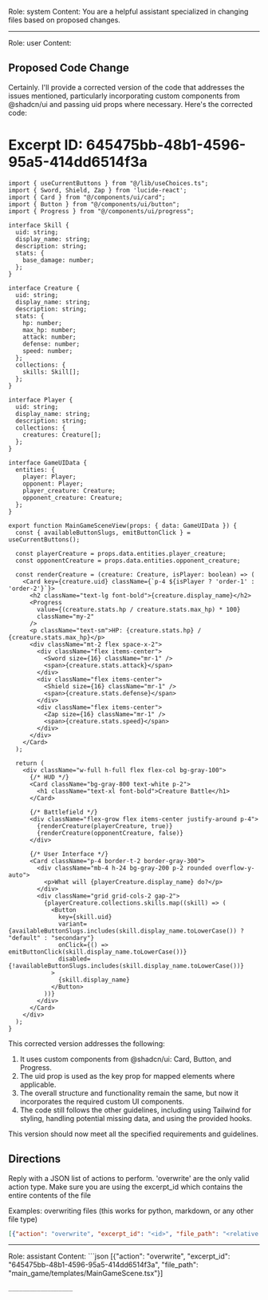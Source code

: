 Role: system
Content: You are a helpful assistant specialized in changing files based on proposed changes.
__________________
Role: user
Content: 
## Proposed Code Change
Certainly. I'll provide a corrected version of the code that addresses the issues mentioned, particularly incorporating custom components from @shadcn/ui and passing uid props where necessary. Here's the corrected code:

# Excerpt ID: 645475bb-48b1-4596-95a5-414dd6514f3a
```tsx main_game/templates/MainGameScene.tsx
import { useCurrentButtons } from "@/lib/useChoices.ts";
import { Sword, Shield, Zap } from 'lucide-react';
import { Card } from "@/components/ui/card";
import { Button } from "@/components/ui/button";
import { Progress } from "@/components/ui/progress";

interface Skill {
  uid: string;
  display_name: string;
  description: string;
  stats: {
    base_damage: number;
  };
}

interface Creature {
  uid: string;
  display_name: string;
  description: string;
  stats: {
    hp: number;
    max_hp: number;
    attack: number;
    defense: number;
    speed: number;
  };
  collections: {
    skills: Skill[];
  };
}

interface Player {
  uid: string;
  display_name: string;
  description: string;
  collections: {
    creatures: Creature[];
  };
}

interface GameUIData {
  entities: {
    player: Player;
    opponent: Player;
    player_creature: Creature;
    opponent_creature: Creature;
  };
}

export function MainGameSceneView(props: { data: GameUIData }) {
  const { availableButtonSlugs, emitButtonClick } = useCurrentButtons();

  const playerCreature = props.data.entities.player_creature;
  const opponentCreature = props.data.entities.opponent_creature;

  const renderCreature = (creature: Creature, isPlayer: boolean) => (
    <Card key={creature.uid} className={`p-4 ${isPlayer ? 'order-1' : 'order-2'}`}>
      <h2 className="text-lg font-bold">{creature.display_name}</h2>
      <Progress 
        value={(creature.stats.hp / creature.stats.max_hp) * 100} 
        className="my-2"
      />
      <p className="text-sm">HP: {creature.stats.hp} / {creature.stats.max_hp}</p>
      <div className="mt-2 flex space-x-2">
        <div className="flex items-center">
          <Sword size={16} className="mr-1" />
          <span>{creature.stats.attack}</span>
        </div>
        <div className="flex items-center">
          <Shield size={16} className="mr-1" />
          <span>{creature.stats.defense}</span>
        </div>
        <div className="flex items-center">
          <Zap size={16} className="mr-1" />
          <span>{creature.stats.speed}</span>
        </div>
      </div>
    </Card>
  );

  return (
    <div className="w-full h-full flex flex-col bg-gray-100">
      {/* HUD */}
      <Card className="bg-gray-800 text-white p-2">
        <h1 className="text-xl font-bold">Creature Battle</h1>
      </Card>

      {/* Battlefield */}
      <div className="flex-grow flex items-center justify-around p-4">
        {renderCreature(playerCreature, true)}
        {renderCreature(opponentCreature, false)}
      </div>

      {/* User Interface */}
      <Card className="p-4 border-t-2 border-gray-300">
        <div className="mb-4 h-24 bg-gray-200 p-2 rounded overflow-y-auto">
          <p>What will {playerCreature.display_name} do?</p>
        </div>
        <div className="grid grid-cols-2 gap-2">
          {playerCreature.collections.skills.map((skill) => (
            <Button
              key={skill.uid}
              variant={availableButtonSlugs.includes(skill.display_name.toLowerCase()) ? "default" : "secondary"}
              onClick={() => emitButtonClick(skill.display_name.toLowerCase())}
              disabled={!availableButtonSlugs.includes(skill.display_name.toLowerCase())}
            >
              {skill.display_name}
            </Button>
          ))}
        </div>
      </Card>
    </div>
  );
}
```

This corrected version addresses the following:

1. It uses custom components from @shadcn/ui: Card, Button, and Progress.
2. The uid prop is used as the key prop for mapped elements where applicable.
3. The overall structure and functionality remain the same, but now it incorporates the required custom UI components.
4. The code still follows the other guidelines, including using Tailwind for styling, handling potential missing data, and using the provided hooks.

This version should now meet all the specified requirements and guidelines.

## Directions
Reply with a JSON list of actions to perform. 'overwrite' are the only valid action type. 
Make sure you are using the excerpt_id which contains the entire contents of the file

Examples:
overwriting files (this works for python, markdown, or any other file type)
```json output_example1
[{"action": "overwrite", "excerpt_id": "<id>", "file_path": "<relative file path>"}]
```

__________________
Role: assistant
Content: ```json
[{"action": "overwrite", "excerpt_id": "645475bb-48b1-4596-95a5-414dd6514f3a", "file_path": "main_game/templates/MainGameScene.tsx"}]
```
__________________
